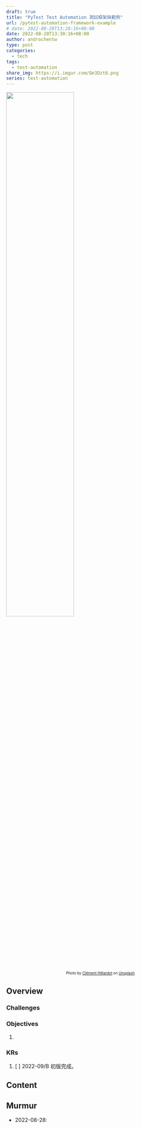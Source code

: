 ```yaml
---
draft: true
title: "PyTest Test Automation 測試框架與範例"
url: /pytest-automation-framework-example
# date: 2022-08-28T13:28:16+08:00
date: 2022-08-28T13:30:16+08:00
author: androchentw
type: post
categories:
  - tech
tags: 
  - test-automation
share_img: https://i.imgur.com/Qe3Dzt6.png
series: test-automation
---
```


<img style="width:60%;" src="https://i.imgur.com/Qe3Dzt6.png">
<p align="center"><sub><sup>
  Photo by <a href="https://unsplash.com/@clemhlrdt?utm_source=unsplash&utm_medium=referral&utm_content=creditCopyText">Clément Hélardot</a> on <a href="https://unsplash.com/collections/SV-KO-htOoM/tech?utm_source=unsplash&utm_medium=referral&utm_content=creditCopyText">Unsplash</a>
</sup></sub></p>

## Overview

### Challenges

### Objectives

1.

### KRs

1. [ ] 2022-09/B 初版完成。

<!--more-->

## Content

## Murmur

* 2022-08-28:
